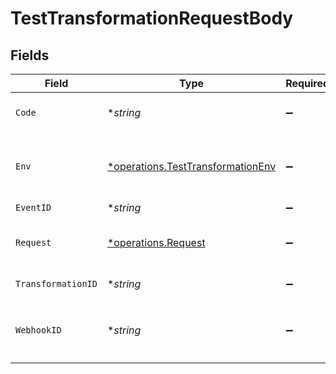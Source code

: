 # TestTransformationRequestBody


## Fields

| Field                                                                                 | Type                                                                                  | Required                                                                              | Description                                                                           |
| ------------------------------------------------------------------------------------- | ------------------------------------------------------------------------------------- | ------------------------------------------------------------------------------------- | ------------------------------------------------------------------------------------- |
| `Code`                                                                                | **string*                                                                             | :heavy_minus_sign:                                                                    | JavaScript code to be executed                                                        |
| `Env`                                                                                 | [*operations.TestTransformationEnv](../../models/operations/testtransformationenv.md) | :heavy_minus_sign:                                                                    | Key-value environment variables to be passed to the transformation                    |
| `EventID`                                                                             | **string*                                                                             | :heavy_minus_sign:                                                                    | N/A                                                                                   |
| `Request`                                                                             | [*operations.Request](../../models/operations/request.md)                             | :heavy_minus_sign:                                                                    | Request input to use for the transformation execution                                 |
| `TransformationID`                                                                    | **string*                                                                             | :heavy_minus_sign:                                                                    | Transformation ID                                                                     |
| `WebhookID`                                                                           | **string*                                                                             | :heavy_minus_sign:                                                                    | ID of the connection to use for the execution `context`                               |